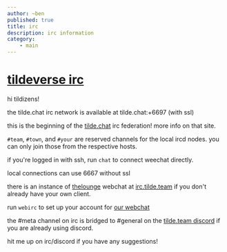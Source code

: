 ```yaml
---
author: ~ben
published: true
title: irc
description: irc information
category: 
    - main
---
```


# [tildeverse irc](https://tilde.chat)

hi tildizens!

the tilde.chat irc network is available at tilde.chat:+6697 (with ssl)

this is the beginning of the [tilde.chat](https://tilde.chat) irc federation! more info on that site.

`#team`, `#town`, and `#your` are reserved channels for the local ircd nodes. you can only join those from the respective hosts.

if you're logged in with ssh, run `chat` to connect weechat directly.

local connections can use 6667 without ssl

there is an instance of [thelounge](https://thelounge.chat) webchat at [irc.tilde.team](https://irc.tilde.team) if you don't already have your own client.

run `webirc` to set up your account for [our webchat](https://irc.tilde.team)

the #meta channel on irc is bridged to #general on the [tilde.team discord](https://tilde.team/discord/) if you are already using discord.

hit me up on irc/discord if you have any suggestions!
